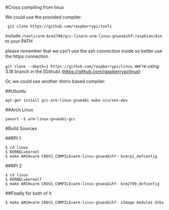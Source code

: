 #Cross compiling from linux

We could use the provided compiler:

` git clone https://github.com/raspberrypi/tools`

include `/tools/arm-bcm2708/gcc-linaro-arm-linux-gnueabihf-raspbian/bin` to your PATH

please remember that we can't use the ssh connection inside so better use the https connection

`git clone --depth=1 https://github.com/raspberrypi/linux`, we're using 3.18 branch in the [Github] (https://github.com/raspberrypi/linux)

Or, we could use another distro based compiler:

##Ubuntu

`apt-get install gcc-arm-linux-gnueabi make ncurses-dev`

##Arch Linux

`yaourt -S arm-linux-gnueabi-gcc`


#Build Sources

##RPI 1

```
$ cd linux
$ KERNEL=kernel
$ make ARCH=arm CROSS_COMPILE=arm-linux-gnueabihf- bcmrpi_defconfig
```

##RPI 2

```
$ cd linux
$ KERNEL=kernel7
$ make ARCH=arm CROSS_COMPILE=arm-linux-gnueabihf- bcm2709_defconfig
```

##Finally for both of it
```
$ make ARCH=arm CROSS_COMPILE=arm-linux-gnueabihf- zImage modules dtbs
```
